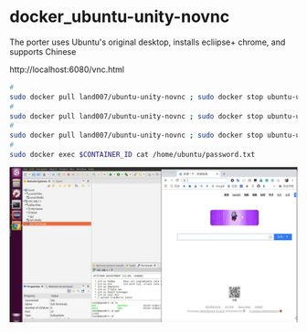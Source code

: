 # docker_ubuntu-unity-novnc

The porter uses Ubuntu's original desktop, installs ecliipse+ chrome, and supports Chinese

http://localhost:6080/vnc.html


```bash
#
sudo docker pull land007/ubuntu-unity-novnc ; sudo docker stop ubuntu-unity-novnc ; sudo docker rm ubuntu-unity-novnc ; docker run -it -p 5901:5901 -p 6080:6080 -p 4040:4040 --privileged --name ubuntu-unity-novnc land007/ubuntu-unity-novnc:latest
#
sudo docker pull land007/ubuntu-unity-novnc ; sudo docker stop ubuntu-unity-novnc ; sudo docker rm ubuntu-unity-novnc ; docker run -it -v ~/docker/eclipse-workspace:/eclipse-workspace -v ~/docker/eclipse:/usr/local/eclipse -p 5901:5901 -p 6080:6080 -p 4040:4040 --privileged --name ubuntu-unity-novnc land007/ubuntu-unity-novnc:latest
#
sudo docker pull land007/ubuntu-unity-novnc ; sudo docker stop ubuntu-unity-novnc ; sudo docker rm ubuntu-unity-novnc ; docker run -it -v ~/docker/chrome_default:/home/ubuntu/.config/google-chrome/Default -v ~/docker/eclipse-workspace:/eclipse-workspace -v ~/docker/eclipse:/usr/local/eclipse -p 5901:5901 -p 6080:6080 -p 4040:4040 -p 2020:20022 --privileged --name ubuntu-unity-novnc land007/ubuntu-unity-novnc:latest
#
sudo docker exec $CONTAINER_ID cat /home/ubuntu/password.txt
```

![image](https://github.com/land007/docker_ubuntu-unity-novnc/raw/master/WechatIMG543.jpeg)